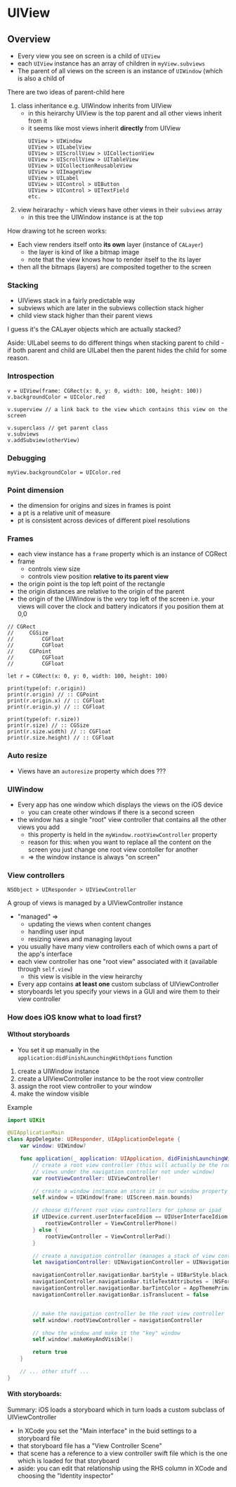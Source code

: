 # UIView

## Overview

* Every view you see on screen is a child of `UIView`
* each `UIView` instance has an array of children in `myView.subviews`
* The parent of all views on the screen is an instance of `UIWindow` (which is also a child of


There are two ideas of parent-child here

1. class inheritance e.g. UIWindow inherits from UIView
    * in this heirarchy UIView is the top parent and all other views inherit from it
    * it seems like most views inherit **directly** from UIView
        ```
        UIView > UIWindow
        UIView > UILabelView
        UIView > UIScrollView > UICollectionView
        UIView > UIScrollView > UITableView
        UIView > UICollectionReusableView
        UIView > UIImageView
        UIView > UILabel
        UIView > UIControl > UIButton
        UIView > UIControl > UITextField
        etc.
        ```
1. view heirarachy - which views have other views in their `subviews` array
    * in this tree the UIWindow instance is at the top


How drawing tot he screen works:

* Each view renders itself onto **its own** layer (instance of `CALayer`)
    * the layer is kind of like a bitmap image
    * note that the view knows how to render itself to the its layer
* then all the bitmaps (layers) are composited together to the screen


### Stacking

* UIViews stack in a fairly predictable way
* subviews which are later in the subviews collection stack higher
* child view stack higher than their parent views

I guess it's the CALayer objects which are actually stacked?

Aside: UILabel seems to do different things when stacking parent to child - if
both parent and child are UILabel then the parent hides the child for some
reason.

### Introspection

```
v = UIView(frame: CGRect(x: 0, y: 0, width: 100, height: 100))
v.backgroundColor = UIColor.red

v.superview // a link back to the view which contains this view on the screen

v.superclass // get parent class
v.subviews
v.addSubview(otherView)
```

### Debugging

```
myView.backgroundColor = UIColor.red
```

### Point dimension

* the dimension for origins and sizes in frames is point
* a pt is a relative unit of measure
* pt is consistent across devices of different pixel resolutions

### Frames

* each view instance has a `frame` property which is an instance of CGRect
* frame
    * controls view size
    * controls view position **relative to its parent view**
* the origin point is the top left point of the rectangle
* the origin distances are relative to the origin of the parent
* the origin of the UIWindow is the *very* top left of the screen i.e. your
  views will cover the clock and battery indicators if you position them at 0,0

```
// CGRect
//     CGSize
//         CGFloat
//         CGFloat
//     CGPoint
//         CGFloat
//         CGFloat

let r = CGRect(x: 0, y: 0, width: 100, height: 100)

print(type(of: r.origin))
print(r.origin) // :: CGPoint
print(r.origin.x) // :: CGFloat
print(r.origin.y) // :: CGFloat

print(type(of: r.size))
print(r.size) // :: CGSize
print(r.size.width) // :: CGFloat
print(r.size.height) // :: CGFloat
```


### Auto resize

* Views have an `autoresize` property which does ???

### UIWindow

* Every app has one window which displays the views on the iOS device
    * you can create other windows if there is a second screen
* the window has a single "root" view controller that contains all the other views you add
    * this property is held in the `myWindow.rootViewController` property
    * reason for this: when you want to replace all the content on the screen you just change one root view contoller for another
    * => the window instance is always "on screen"

### View controllers

```
NSObject > UIResponder > UIViewController
```

A group of views is managed by a UIViewController instance

* "managed" =>
    * updating the views when content changes
    * handling user input
    * resizing views and managing layout
* you usually have many view controllers each of which owns a part of the app's interface
* each view controller has one "root view" associated with it (available through `self.view`)
    * this view is visible in the view heirarchy
* Every app contains **at least one** custom subclass of UIViewController
* storyboards let you specify your views in a GUI and wire them to their view controller



### How does iOS know what to load first?

#### WIthout storyboards

* You set it up manually in the `application:didFinishLaunchingWithOptions` function
1. create a UIWindow instance
1. create a UIViewController instance to be the root view controller
1. assign the root view controller to your window
1. make the window visible

Example

```swift
import UIKit

@UIApplicationMain
class AppDelegate: UIResponder, UIApplicationDelegate {
    var window: UIWindow?

    func application(_ application: UIApplication, didFinishLaunchingWithOptions launchOptions: [UIApplicationLaunchOptionsKey: Any]?) -> Bool {
        // create a root view controller (this will actually be the root of the
        // views under the navigation controller not under window)
        var rootViewController: UIViewController!

        // create a window instance an store it in our window property
        self.window = UIWindow(frame: UIScreen.main.bounds)

        // choose different root view controllers for iphone or ipad
        if UIDevice.current.userInterfaceIdiom == UIUserInterfaceIdiom.phone {
            rootViewController = ViewControllerPhone()
        } else {
            rootViewController = ViewControllerPad()
        }

        // create a navigation controller (manages a stack of view controllers) and pass the root controller we created into it
        let navigationController: UINavigationController = UINavigationController.init(rootViewController: rootViewController)

        navigationController.navigationBar.barStyle = UIBarStyle.black;
        navigationController.navigationBar.titleTextAttributes = [NSForegroundColorAttributeName: UIColor.white]
        navigationController.navigationBar.barTintColor = AppThemePrimaryColor;
        navigationController.navigationBar.isTranslucent = false


        // make the navigation controller be the root view controller
        self.window!.rootViewController = navigationController

        // show the window and make it the "key" window
        self.window!.makeKeyAndVisible()

        return true
    }

    // ... other stuff ...
}
```

#### With storyboards:

Summary: iOS loads a storyboard which in turn loads a custom subclass of UIViewController

* In XCode you set the "Main interface" in the buid settings to a storyboard file
* that storyboard file has a "View Controller Scene"
* that scene has a reference to a view controller swift file which is the one which is loaded for that storyboard
* aside: you can edit that relationship using the RHS column in XCode and choosing the "Identity inspector"


